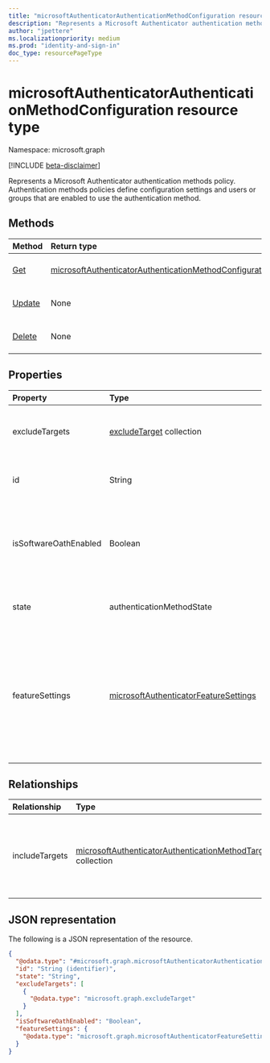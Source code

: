 ```yaml
---
title: "microsoftAuthenticatorAuthenticationMethodConfiguration resource type"
description: "Represents a Microsoft Authenticator authentication methods policy."
author: "jpettere"
ms.localizationpriority: medium
ms.prod: "identity-and-sign-in"
doc_type: resourcePageType
---
```


# microsoftAuthenticatorAuthenticationMethodConfiguration resource type
Namespace: microsoft.graph

[!INCLUDE [beta-disclaimer](../../includes/beta-disclaimer.md)]

Represents a Microsoft Authenticator authentication methods policy. Authentication methods policies define configuration settings and users or groups that are enabled to use the authentication method.

## Methods
|Method|Return type|Description|
|:---|:---|:---|
|[Get](../api/microsoftauthenticatorauthenticationmethodconfiguration-get.md)|[microsoftAuthenticatorAuthenticationMethodConfiguration](../resources/microsoftauthenticatorauthenticationmethodconfiguration.md)|Read the properties and relationships of a microsoftAuthenticatorAuthenticationMethodConfiguration object.|
|[Update](../api/microsoftauthenticatorauthenticationmethodconfiguration-update.md)|None|Update the properties of a microsoftAuthenticatorAuthenticationMethodConfiguration object.|
|[Delete](../api/microsoftauthenticatorauthenticationmethodconfiguration-delete.md)|None|Reverts the microsoftAuthenticatorAuthenticationMethodConfiguration object to its default configuration.|

## Properties
|Property|Type|Description|
|:---|:---|:---|
|excludeTargets|[excludeTarget](../resources/excludetarget.md) collection|Groups of users that are excluded from the policy.|
|id|String|The authentication method policy identifier.|
|isSoftwareOathEnabled|Boolean|`true` if users can use the OTP code generated by the Microsoft Authenticator app, `false` otherwise.|
|state|authenticationMethodState|Possible values are: `enabled`, `disabled`.|
|featureSettings|[microsoftAuthenticatorFeatureSettings](../resources/microsoftauthenticatorfeaturesettings.md)|A collection of Microsoft Authenticator settings such as number matching and location context, and whether they are enabled for all users or specific users only.|

## Relationships
|Relationship|Type|Description|
|:---|:---|:---|
|includeTargets|[microsoftAuthenticatorAuthenticationMethodTarget](../resources/microsoftauthenticatorauthenticationmethodtarget.md) collection|A collection of groups that are enabled to use the authentication method. Expanded by default.|

## JSON representation
The following is a JSON representation of the resource.
<!-- {
  "blockType": "resource",
  "keyProperty": "id",
  "@odata.type": "microsoft.graph.microsoftAuthenticatorAuthenticationMethodConfiguration",
  "baseType": "microsoft.graph.authenticationMethodConfiguration",
  "openType": false
}
-->
``` json
{
  "@odata.type": "#microsoft.graph.microsoftAuthenticatorAuthenticationMethodConfiguration",
  "id": "String (identifier)",
  "state": "String",
  "excludeTargets": [
    {
      "@odata.type": "microsoft.graph.excludeTarget"
    }
  ],
  "isSoftwareOathEnabled": "Boolean",
  "featureSettings": {
    "@odata.type": "microsoft.graph.microsoftAuthenticatorFeatureSettings"
  }
}
```

